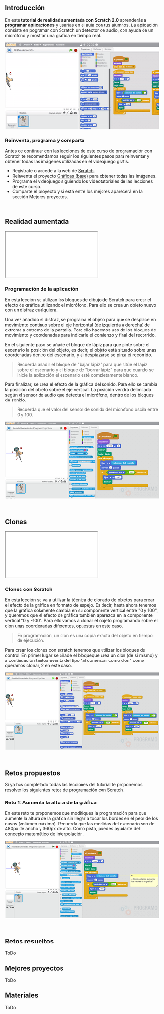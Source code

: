 ## Introducción

En este **tutorial de realidad aumentada con Scratch 2.0** aprenderás a **programar aplicaciones** y usarlas en el aula con tus alumnos. La aplicación consiste en pogramar con Scratch un detector de audio, con ayuda de un micrófono y mostrar una gráfica en tiempo real.

![](img/preview.gif)

### Reinventa, programa y comparte

Antes de continuar con las lecciones de este curso de programación con Scratch te recomendamos seguir los siguientes pasos para reinventar y obtener todas las imágenes utilizadas en el videojuego gratis.

- Regístrate o accede a la web de <a target="_blank" href="https://scratch.mit.edu">Scratch</a>.
- Reinventa el proyecto <a target="_blank" href="https://scratch.mit.edu/projects/159798128/editor">Gráficas (base)</a> para obtener todas las imágenes.
- Programa el videojuego siguiendo los videotutoriales de las lecciones de este curso.
- Comparte el proyecto y si está entre los mejores aparecerá en la sección Mejores proyectos.



<br />



## Realidad aumentada

<div class="iframe">
  <iframe src="//www.youtube.com/embed/XolwnwSMFIU" allowfullscreen></iframe>
</div>

### Programación de la aplicación

En esta lección se utilizan los bloques de dibujo de Scratch para crear el efecto de gráfica utilizando el micrófono. Para ello se crea un objeto nuevo con un disfraz cualquiera.

Una vez añadido el disfraz, se programa el objeto para que se desplace en movimiento continuo sobre el eje horizontal (de izquierda a derecha) de extremo a extremo de la pantalla. Para ello hacemos uso de los bloques de movimiento y coordenadas para indicarle el comienzo y final del recorrido.

En el siguiente paso se añade el bloque de lápiz para que pinte sobre el escenario la posición del objeto, es decir, el objeto está situado sobre unas coordenadas dentro del escenario, y al desplazarse se pinta el recorrido.

> Recuerda añadir el bloque de "bajar lápiz" para que sitúe el lápiz sobre el escenario y el bloque de "borrar lápiz" para que cuando se inicie la aplicación el escenario esté completamente blanco.

Para finalizar, se crea el efecto de la gráfica del sonido. Para ello se cambia la posición del objeto sobre el eje vertical. La posición vendrá delimitada según el sensor de audio que detecta el micrófono, dentro de los bloques de sonido.

> Recuerda que el valor del sensor de sonido del micrófono oscila entre 0 y 100.

![](img/grafica.png)

<br />



## Clones

<div class="iframe">
  <iframe src="//www.youtube.com/embed/sNkiLUljM_I" allowfullscreen></iframe>
</div>

### Clones con Scratch

En esta lección se va a utilizar la técnica de clonado de objetos para crear el efecto de la gráfica en formato de espejo. Es decir, hasta ahora tenemos que la gráfica solamente cambia en su componente vertical entre "0 y 100", y queremos que el efecto de gráfica también aparezca en la componente vertical "0 y -100". Para ello vamos a clonar el objeto programando sobre el clon unas coordenadas diferentes, opuestas en este caso.

> En programación, un clon es una copia exacta del objeto en tiempo de ejecución.

Para crear los clones con scratch tenemos que utilizar los bloques de control. En primer lugar se añade el bloqueque crea un clon (de si mismo) y a continuación tantos evento del tipo "al comenzar como clon"  como queramos clonar, 2 en este caso.

![](img/clones.png)



<br />



## Retos propuestos

Si ya has completado todas las lecciones del tutorial te proponemos resolver los siguientes retos de programación con Scratch.

### Reto 1: Aumenta la altura de la gráfica

En este reto te proponemos que modifiques la programación para que aumente la altura de la gráfica sin llegar a tocar los bordes en el peor de los casos (volúmen máximo). Recuerda que las medidas del escenario son de 480px de ancho y 360px de alto. Como pista, puedes ayudarte del concepto matemático de interpolación.

![](img/reto-1.png)



<br />



## Retos resueltos

ToDo

## Mejores proyectos

ToDo

## Materiales

ToDo
